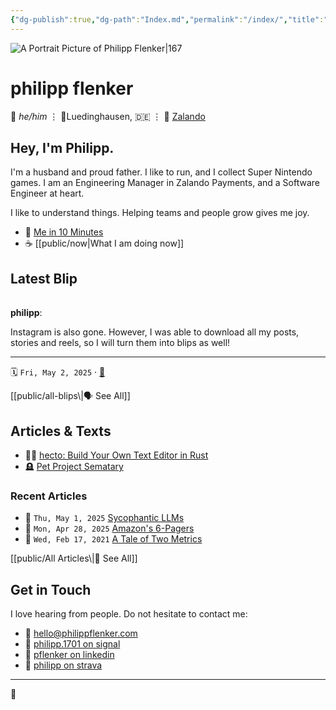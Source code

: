 ```yaml
---
{"dg-publish":true,"dg-path":"Index.md","permalink":"/index/","title":"this is philipp","tags":["gardenEntry"]}
---
```


![A Portrait Picture of Philipp Flenker|167](/img/user/attachments/IMG_7628.jpeg)

# philipp flenker
💬 _he/him_ ⋮ 📍Luedinghausen, 🇩🇪 ⋮ 💼 [Zalando](https://engineering.zalando.com/)

## Hey, I'm Philipp.
I'm a husband and proud father. I like to run, and I collect Super Nintendo games. I am an Engineering Manager in Zalando Payments, and a Software Engineer at heart.

I like to understand things. Helping teams and people grow gives me joy.

- 🪪 [Me in 10 Minutes](https://flenker.blog/about-me/)
- ☕ [[public/now\|What I am doing now]]

## Latest Blip
<span><span><span alt="20250502121568 > ^blip" src="20250502121568#^blip" class="internal-embed markdown-embed inline-embed is-loaded"><div class="markdown-embed-title"></div><div class="markdown-preview-view markdown-rendered show-indentation-guide node-insert-event"><div data-callout-metadata="" data-callout-fold="" data-callout="summary" class="callout node-insert-event"><div class="callout-title" dir="auto"><div class="callout-icon"><svg width="16" height="16"></svg></div><div class="callout-title-inner"><strong>philipp</strong>:</div></div><div class="callout-content">
<p dir="auto">Instagram is also gone. However, I was able to download all my posts, stories and reels, so I will turn them into blips as well!</p>
<hr>
<p dir="auto">🗓️ <span><span><code>Fri, May 2, 2025</code></span></span> <span><span></span></span>  · <a data-tooltip-position="top" aria-label="public/blips/20250502121568" data-href="public/blips/20250502121568" href="public/blips/20250502121568" class="internal-link" target="_blank" rel="noopener nofollow">🔗</a></p>
</div></div></div></span></span></span>
[[public/all-blips\|🗣️ See All]]

## Articles & Texts
- 🧑‍💻 [hecto: Build Your Own Text Editor in Rust](https://flenker.blog/hecto/)
- 🪦 [Pet Project Sematary](https://flenker.blog/pet-project-sematary/)

### Recent Articles
<div><ul class="dataview list-view-ul"><li><span>📆 <code>Thu, May 1, 2025</code> <a data-tooltip-position="top" aria-label="public/Sycophantic LLMs" data-href="public/Sycophantic LLMs" href="public/Sycophantic LLMs" class="internal-link" target="_blank" rel="noopener nofollow">Sycophantic LLMs</a></span></li><li><span>📆 <code>Mon, Apr 28, 2025</code> <a data-tooltip-position="top" aria-label="public/Amazon 6 pager" data-href="public/Amazon 6 pager" href="public/Amazon 6 pager" class="internal-link" target="_blank" rel="noopener nofollow">Amazon's 6-Pagers</a></span></li><li><span>📆 <code>Wed, Feb 17, 2021</code> <a data-tooltip-position="top" aria-label="public/A Tale of Two Metrics" data-href="public/A Tale of Two Metrics" href="public/A Tale of Two Metrics" class="internal-link" target="_blank" rel="noopener nofollow">A Tale of Two Metrics</a></span></li></ul></div>
[[public/All Articles\|📝 See All]]

## Get in Touch
I love hearing from people. Do not hesitate to contact me:
- 📧 [hello@philippflenker.com](mailto:hello@philippflenker.com)
- 🔐 [philipp.1701 on signal](https://signal.me/#eu/gs5cb8Xjs5Pqo2UFnMnBASqp936nLEPIhjKqPTJFxZZES2C9blBNQ4RWZycBUSLM)
- 👔 [pflenker on linkedin](https://de.linkedin.com/in/pflenker)
- 👟 [philipp on strava](https://www.strava.com/athletes/126345196)

---

👾
